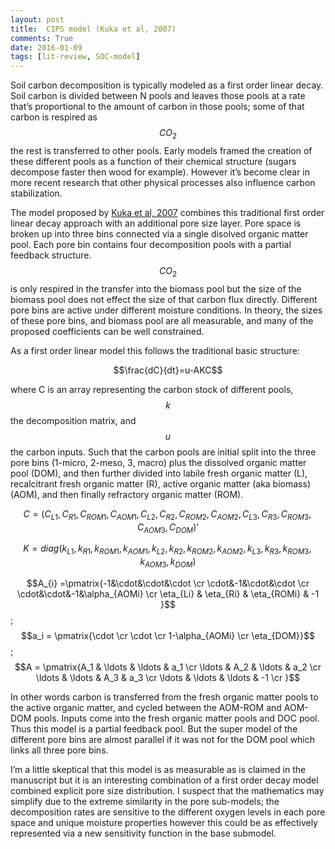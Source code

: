 ```yaml
---
layout: post
title:  CIPS model (Kuka et al, 2007)
comments: True
date: 2016-01-09
tags: [lit-review, SOC-model]
---
```


Soil carbon decomposition is typically modeled as a first order linear decay. Soil carbon is divided between N pools and leaves those pools at a rate that’s proportional to the amount of carbon in those pools; some of that carbon is respired as $$CO_2$$ the rest is transferred to other pools. Early models framed the creation of these different pools as a function of their chemical structure (sugars decompose faster then wood for example). However it’s become clear in more recent research that other physical processes also influence carbon stabilization. 

The model proposed by [Kuka et al, 2007](http://linkinghub.elsevier.com/retrieve/pii/S0304380007003080) combines this traditional first order linear decay approach with an additional pore size layer. Pore space is broken up into three bins connected via a single disolved organic matter pool. Each pore bin contains four decomposition pools with a partial feedback structure. $$CO_2$$ is only respired in the transfer into the biomass pool but the size of the biomass pool does not effect the size of that carbon flux directly. Different pore bins are active under different moisture conditions. In theory, the sizes of these pore bins, and biomass pool are all measurable, and many of the proposed coefficients can be well constrained.

As a first order linear model this follows the traditional basic structure:

$$\frac{dC}{dt}=u-AKC$$

where C is an array representing the carbon stock of different pools, $$k$$ the decomposition matrix, and $$u$$ the carbon inputs. Such that the carbon pools are initial split into the three pore bins (1-micro, 2-meso, 3, macro) plus the dissolved organic matter pool (DOM), and then further divided into labile fresh organic matter (L), recalcitrant fresh organic matter (R), active organic matter (aka biomass) (AOM), and then finally refractory organic matter (ROM).

$$C=(C_{L1}, C_{R1}, C_{ROM1}, C_{AOM1}, 
	 C_{L2}, C_{R2}, C_{ROM2}, C_{AOM2},
	 C_{L3}, C_{R3}, C_{ROM3}, C_{AOM3},
	 C_{DOM})’$$

$$K=diag(k_{L1}, k_{R1}, k_{ROM1}, k_{AOM1}, 
	 k_{L2}, k_{R2}, k_{ROM2}, k_{AOM2},
	 k_{L3}, k_{R3}, k_{ROM3}, k_{AOM3},
	 k_{DOM})$$

$$A_{i} =\pmatrix{-1&\cdot&\cdot&\cdot \cr
		 \cdot&-1&\cdot&\cdot \cr
		 \cdot&\cdot&-1&\alpha_{AOMi} \cr
		 \eta_{Li} & \eta_{Ri} & \eta_{ROMi} & -1
}$$; 
$$a_i = \pmatrix{\cdot \cr \cdot \cr 1-\alpha_{AOMi} \cr \eta_{DOM}}$$;
$$A = \pmatrix{A_1 & \ldots & \ldots & a_1 \cr
	       \ldots & A_2 & \ldots & a_2 \cr
		\ldots & \ldots & A_3 & a_3 \cr
		\ldots & \ldots & \ldots & -1 \cr
 }$$

In other words carbon is transferred from the fresh organic matter pools to the active organic matter, and cycled between the AOM-ROM and AOM-DOM pools. Inputs come into the fresh organic matter pools and DOC pool. Thus this model is a partial feedback pool. But the super model of the different pore bins are almost parallel if it was not for the DOM pool which links all three pore bins. 

I’m a little skeptical that this model is as measurable as is claimed in the manuscript but it is an interesting combination of a first order decay model combined explicit pore size distribution. I suspect that the mathematics may simplify due to the extreme similarity in the pore sub-models; the decomposition rates are sensitive to the different oxygen levels in each pore space and unique moisture properties however this could be as effectively represented via a new sensitivity function in the base submodel.
